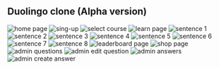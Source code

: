 <h2>
Duolingo clone (Alpha version)
</h2>

<img src="./images/home.png" alt="home page">
<img src="./images/sign-up.png" alt="sing-up">
<img src="./images/select-course.png" alt="select course">

<img src="./images/learn.png" alt="learn page">
<img src="./images/sentence-01.png" alt="sentence 1">
<img src="./images/sentence-02.png" alt="sentence 2">
<img src="./images/sentence-03.png" alt="sentence 3">
<img src="./images/sentence-04.png" alt="sentence 4">
<img src="./images/sentence-05.png" alt="sentence 5">
<img src="./images/sentence-06.png" alt="sentence 6">
<img src="./images/sentence-07.png" alt="sentence 7">
<img src="./images/sentence-08.png" alt="sentence 8">

<img src="./images/leaderboard.png" alt="leaderboard page">
<img src="./images/shop.png" alt="shop page">

<img src="./images/admin-panel-questions.png" alt="admin questions">
<img src="./images/admin-panel-questions-edit.png" alt="admin edit question">

<img src="./images/admin-panel-questions-answers.png" alt="admin answers">
<img src="./images/admin-panel-questions-answers-create.png" alt="admin create answer">
